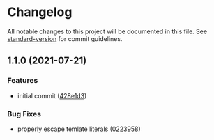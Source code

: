 # Changelog

All notable changes to this project will be documented in this file. See [standard-version](https://github.com/conventional-changelog/standard-version) for commit guidelines.

## 1.1.0 (2021-07-21)


### Features

* initial commit ([428e1d3](https://github.com/calebdwilliams/rollup-plugin-import-assert/commit/428e1d378a2f6c1aeb34dbf7207656e41aba450a))


### Bug Fixes

* properly escape temlate literals ([0223958](https://github.com/calebdwilliams/rollup-plugin-import-assert/commit/02239585e468acfc9ea7bd0f081748a0ebab10a1))
